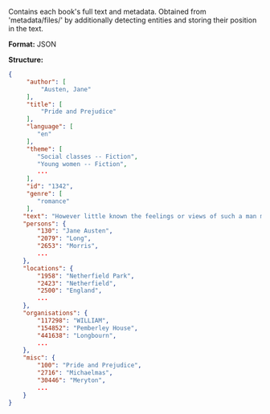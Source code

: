 Contains each book's full text and metadata. 
Obtained from 'metadata/files/' by additionally detecting entities and storing their position in the text.


**Format:** JSON

**Structure:**
```json
{
     "author": [
         "Austen, Jane"
     ],
     "title": [
         "Pride and Prejudice"
     ],
     "language": [
        "en"
     ],
     "theme": [
        "Social classes -- Fiction",
        "Young women -- Fiction",
        ...
     ],
     "id": "1342",
     "genre": [
        "romance"
     ],
    "text": "However little known the feelings or views of such a man may be [...]",
    "persons": {
        "130": "Jane Austen",
        "2079": "Long",
        "2653": "Morris",
        ...
    },
    "locations": {
        "1958": "Netherfield Park",
        "2423": "Netherfield",
        "2500": "England",
        ...
    },
    "organisations": {
        "117298": "WILLIAM",
        "154852": "Pemberley House",
        "441638": "Longbourn",
        ...
    },
    "misc": {
        "100": "Pride and Prejudice",
        "2716": "Michaelmas",
        "30446": "Meryton",
        ...
    }
}
```
